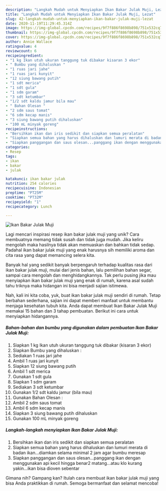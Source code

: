 ```yaml
---
description: "Langkah Mudah untuk Menyiapkan Ikan Bakar Julak Muji, Lezat"
title: "Langkah Mudah untuk Menyiapkan Ikan Bakar Julak Muji, Lezat"
slug: 42-langkah-mudah-untuk-menyiapkan-ikan-bakar-julak-muji-lezat
date: 2020-11-19T11:29:45.314Z
image: https://img-global.cpcdn.com/recipes/9f7f886f8698b898/751x532cq70/ikan-bakar-julak-muji-foto-resep-utama.jpg
thumbnail: https://img-global.cpcdn.com/recipes/9f7f886f8698b898/751x532cq70/ikan-bakar-julak-muji-foto-resep-utama.jpg
cover: https://img-global.cpcdn.com/recipes/9f7f886f8698b898/751x532cq70/ikan-bakar-julak-muji-foto-resep-utama.jpg
author: Annie Wallace
ratingvalue: 4
reviewcount: 6
recipeingredient:
- "1 kg Ikan utuh ukuran tanggung tuk dibakar kisaran 3 ekor"
- " Bumbu yang dihaluskan "
- "1 ruas jari jahe"
- "1 ruas jari kunyit"
- "12 siung bawang putih"
- "1 sdt merica"
- "1 sdt gula"
- "1 sdm garam"
- "3 sdt ketumbar"
- "1/2 sdt kaldu jamur bila mau"
- " Bahan Olesan "
- "2 sdm saus tomat"
- "6 sdm kecap manis"
- "3 siung bawang putih dihaluskan"
- "100 mL minyak goreng"
recipeinstructions:
- "Bersihkan ikan dan iris sedikit dan siapkan semua peralatan"
- "Siapkan semua bahan yang harus dihaluskan dan lumuri merata di badan ikan...diamkan selama minimal 2 jam agar bumbu meresap"
- "Siapkan panggangan dan saus olesan...panggang ikan dengan menggunakan api kecil hingga benar2 matang...atau klo kurang yakin...ikan bisa dioven sebentar"
categories:
- Resep
tags:
- ikan
- bakar
- julak

katakunci: ikan bakar julak 
nutrition: 254 calories
recipecuisine: Indonesian
preptime: "PT25M"
cooktime: "PT32M"
recipeyield: "1"
recipecategory: Lunch

---
```



![Ikan Bakar Julak Muji](https://img-global.cpcdn.com/recipes/9f7f886f8698b898/751x532cq70/ikan-bakar-julak-muji-foto-resep-utama.jpg)

Lagi mencari inspirasi resep ikan bakar julak muji yang unik? Cara membuatnya memang tidak susah dan tidak juga mudah. Jika keliru mengolah maka hasilnya tidak akan memuaskan dan bahkan tidak sedap. Padahal ikan bakar julak muji yang enak harusnya sih memiliki aroma dan cita rasa yang dapat memancing selera kita.

Banyak hal yang sedikit banyak berpengaruh terhadap kualitas rasa dari ikan bakar julak muji, mulai dari jenis bahan, lalu pemilihan bahan segar, sampai cara mengolah dan menghidangkannya. Tak perlu pusing jika mau menyiapkan ikan bakar julak muji yang enak di rumah, karena asal sudah tahu triknya maka hidangan ini bisa menjadi sajian istimewa.




Nah, kali ini kita coba, yuk, buat ikan bakar julak muji sendiri di rumah. Tetap berbahan sederhana, sajian ini dapat memberi manfaat untuk membantu menjaga kesehatan tubuh kita. Anda dapat membuat Ikan Bakar Julak Muji memakai 15 bahan dan 3 tahap pembuatan. Berikut ini cara untuk menyiapkan hidangannya.

<!--inarticleads1-->

##### Bahan-bahan dan bumbu yang digunakan dalam pembuatan Ikan Bakar Julak Muji:

1. Siapkan 1 kg Ikan utuh ukuran tanggung tuk dibakar (kisaran 3 ekor)
1. Siapkan  Bumbu yang dihaluskan :
1. Sediakan 1 ruas jari jahe
1. Ambil 1 ruas jari kunyit
1. Siapkan 12 siung bawang putih
1. Ambil 1 sdt merica
1. Gunakan 1 sdt gula
1. Siapkan 1 sdm garam
1. Sediakan 3 sdt ketumbar
1. Gunakan 1/2 sdt kaldu jamur (bila mau)
1. Gunakan  Bahan Olesan :
1. Ambil 2 sdm saus tomat
1. Ambil 6 sdm kecap manis
1. Siapkan 3 siung bawang putih dihaluskan
1. Gunakan 100 mL minyak goreng




<!--inarticleads2-->

##### Langkah-langkah menyiapkan Ikan Bakar Julak Muji:

1. Bersihkan ikan dan iris sedikit dan siapkan semua peralatan
1. Siapkan semua bahan yang harus dihaluskan dan lumuri merata di badan ikan...diamkan selama minimal 2 jam agar bumbu meresap
1. Siapkan panggangan dan saus olesan...panggang ikan dengan menggunakan api kecil hingga benar2 matang...atau klo kurang yakin...ikan bisa dioven sebentar




Gimana nih? Gampang kan? Itulah cara membuat ikan bakar julak muji yang bisa Anda praktikkan di rumah. Semoga bermanfaat dan selamat mencoba!
